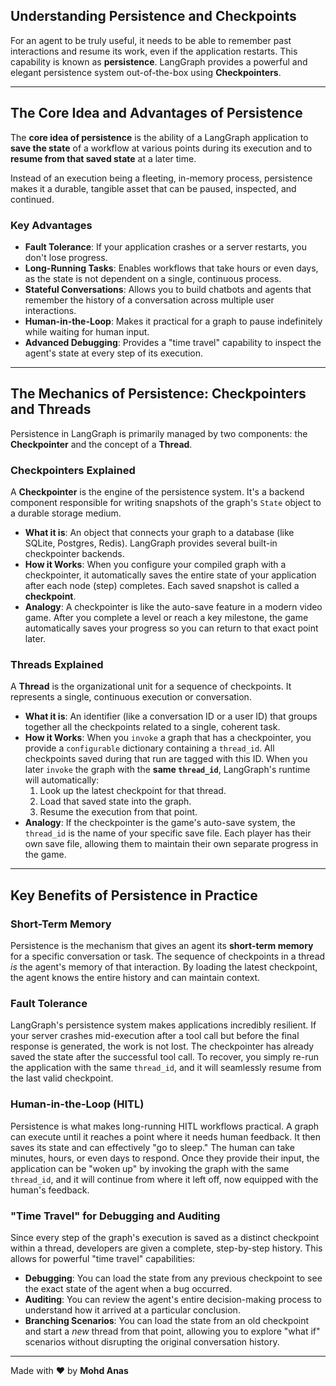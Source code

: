## **Understanding Persistence and Checkpoints**

For an agent to be truly useful, it needs to be able to remember past interactions and resume its work, even if the application restarts. This capability is known as **persistence**. LangGraph provides a powerful and elegant persistence system out-of-the-box using **Checkpointers**.

---

## The Core Idea and Advantages of Persistence

The **core idea of persistence** is the ability of a LangGraph application to **save the state** of a workflow at various points during its execution and to **resume from that saved state** at a later time.

Instead of an execution being a fleeting, in-memory process, persistence makes it a durable, tangible asset that can be paused, inspected, and continued.

### Key Advantages

- **Fault Tolerance**: If your application crashes or a server restarts, you don't lose progress.
- **Long-Running Tasks**: Enables workflows that take hours or even days, as the state is not dependent on a single, continuous process.
- **Stateful Conversations**: Allows you to build chatbots and agents that remember the history of a conversation across multiple user interactions.
- **Human-in-the-Loop**: Makes it practical for a graph to pause indefinitely while waiting for human input.
- **Advanced Debugging**: Provides a "time travel" capability to inspect the agent's state at every step of its execution.

---

## The Mechanics of Persistence: Checkpointers and Threads

Persistence in LangGraph is primarily managed by two components: the **Checkpointer** and the concept of a **Thread**.

### Checkpointers Explained

A **Checkpointer** is the engine of the persistence system. It's a backend component responsible for writing snapshots of the graph's `State` object to a durable storage medium.

- **What it is**: An object that connects your graph to a database (like SQLite, Postgres, Redis). LangGraph provides several built-in checkpointer backends.
- **How it Works**: When you configure your compiled graph with a checkpointer, it automatically saves the entire state of your application after each node (step) completes. Each saved snapshot is called a **checkpoint**.
- **Analogy**: A checkpointer is like the auto-save feature in a modern video game. After you complete a level or reach a key milestone, the game automatically saves your progress so you can return to that exact point later.

### Threads Explained

A **Thread** is the organizational unit for a sequence of checkpoints. It represents a single, continuous execution or conversation.

- **What it is**: An identifier (like a conversation ID or a user ID) that groups together all the checkpoints related to a single, coherent task.
- **How it Works**: When you `invoke` a graph that has a checkpointer, you provide a `configurable` dictionary containing a `thread_id`. All checkpoints saved during that run are tagged with this ID. When you later `invoke` the graph with the **same `thread_id`**, LangGraph's runtime will automatically:
  1.  Look up the latest checkpoint for that thread.
  2.  Load that saved state into the graph.
  3.  Resume the execution from that point.
- **Analogy**: If the checkpointer is the game's auto-save system, the `thread_id` is the name of your specific save file. Each player has their own save file, allowing them to maintain their own separate progress in the game.

---

## Key Benefits of Persistence in Practice

### Short-Term Memory

Persistence is the mechanism that gives an agent its **short-term memory** for a specific conversation or task. The sequence of checkpoints in a thread _is_ the agent's memory of that interaction. By loading the latest checkpoint, the agent knows the entire history and can maintain context.

### Fault Tolerance

LangGraph's persistence system makes applications incredibly resilient. If your server crashes mid-execution after a tool call but before the final response is generated, the work is not lost. The checkpointer has already saved the state after the successful tool call. To recover, you simply re-run the application with the same `thread_id`, and it will seamlessly resume from the last valid checkpoint.

### Human-in-the-Loop (HITL)

Persistence is what makes long-running HITL workflows practical. A graph can execute until it reaches a point where it needs human feedback. It then saves its state and can effectively "go to sleep." The human can take minutes, hours, or even days to respond. Once they provide their input, the application can be "woken up" by invoking the graph with the same `thread_id`, and it will continue from where it left off, now equipped with the human's feedback.

### "Time Travel" for Debugging and Auditing

Since every step of the graph's execution is saved as a distinct checkpoint within a thread, developers are given a complete, step-by-step history. This allows for powerful "time travel" capabilities:

- **Debugging**: You can load the state from any previous checkpoint to see the exact state of the agent when a bug occurred.
- **Auditing**: You can review the agent's entire decision-making process to understand how it arrived at a particular conclusion.
- **Branching Scenarios**: You can load the state from an old checkpoint and start a _new_ thread from that point, allowing you to explore "what if" scenarios without disrupting the original conversation history.

---

Made with ❤️ by **Mohd Anas**
